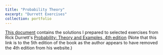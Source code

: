 ```yaml
---
title: "Probability Theory"
excerpt: "Durrett Exercises"
collection: portfolio
---
```


[This document](https://github.com/emadzadegan/emadzadegan.github.io/blob/master/files/Probability.pdf) contains the solutions I prepared to selected exercises from Rick Durrett's [Probability: Theory and Examples, 4th edition](http://services.math.duke.edu/~rtd/PTE/PTE5_011119.pdf) (Note that this link is to the 5th edition of the book as the author appears to have removed the 4th edition from his website.)

